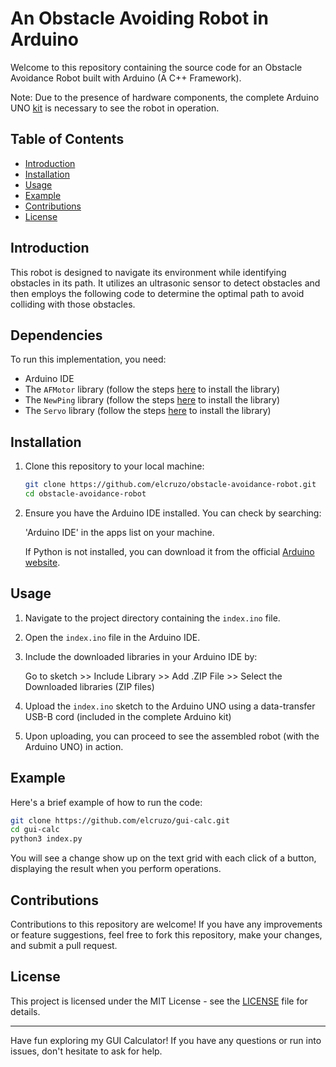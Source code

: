 # An Obstacle Avoiding Robot in Arduino

Welcome to this repository containing the source code for an Obstacle Avoidance Robot built with Arduino (A C++ Framework).

Note: Due to the presence of hardware components, the complete Arduino UNO [kit](https://store.arduino.cc/products/arduino-starter-kit-multi-language) is necessary to see the robot in operation.

## Table of Contents

- [Introduction](#introduction)
- [Installation](#installation)
- [Usage](#usage)
- [Example](#example)
- [Contributions](#contributions)
- [License](#license)

## Introduction

This robot is designed to navigate its environment while identifying obstacles in its path. It utilizes an ultrasonic sensor to detect obstacles and then employs the following code to determine the optimal path to avoid colliding with those obstacles.

## Dependencies

To run this implementation, you need:

- Arduino IDE
- The `AFMotor` library (follow the steps [here](https://learn.adafruit.com/adafruit-motor-shield/library-install) to install the library)
- The `NewPing` library (follow the steps [here](https://github.com/livetronic/Arduino-NewPing) to install the library)
- The `Servo` library (follow the steps [here](https://github.com/arduino-libraries/Servo.git) to install the library)

## Installation

1. Clone this repository to your local machine:

   ```bash
   git clone https://github.com/elcruzo/obstacle-avoidance-robot.git
   cd obstacle-avoidance-robot
   ```

2. Ensure you have the Arduino IDE installed. You can check by searching:
   
   'Arduino IDE' in the apps list on your machine.

   If Python is not installed, you can download it from the official [Arduino website](https://www.arduino.cc/en/software/).

## Usage

1. Navigate to the project directory containing the `index.ino` file.

2. Open the `index.ino` file in the Arduino IDE.

3. Include the downloaded libraries in your Arduino IDE by:
   
   Go to sketch >> Include Library >> Add .ZIP File >> Select the Downloaded libraries (ZIP files)

4. Upload the `index.ino` sketch to the Arduino UNO using a data-transfer USB-B cord (included in the complete Arduino kit)

5. Upon uploading, you can proceed to see the assembled robot (with the Arduino UNO) in action.
## Example

Here's a brief example of how to run the code:

```bash
git clone https://github.com/elcruzo/gui-calc.git
cd gui-calc
python3 index.py
```

You will see a change show up on the text grid with each click of a button, displaying the result when you perform operations.

 

## Contributions

Contributions to this repository are welcome! If you have any improvements or feature suggestions, feel free to fork this repository, make your changes, and submit a pull request.

## License

This project is licensed under the MIT License - see the [LICENSE](LICENSE) file for details.

---

Have fun exploring my GUI Calculator! If you have any questions or run into issues, don't hesitate to ask for help.
